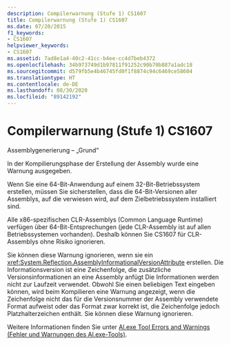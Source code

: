 ```yaml
---
description: Compilerwarnung (Stufe 1) CS1607
title: Compilerwarnung (Stufe 1) CS1607
ms.date: 07/20/2015
f1_keywords:
- CS1607
helpviewer_keywords:
- CS1607
ms.assetid: 7ad8e1a4-40c2-41cc-b4ee-cc4d7beb4372
ms.openlocfilehash: 34b973749d1b97811f91252c90b70b887a1adc18
ms.sourcegitcommit: d579fb5e4b46745fd0f1f8874c94c6469ce58604
ms.translationtype: HT
ms.contentlocale: de-DE
ms.lasthandoff: 08/30/2020
ms.locfileid: "89142192"
---
```

# <a name="compiler-warning-level-1-cs1607"></a>Compilerwarnung (Stufe 1) CS1607
Assemblygenerierung – „Grund“  
  
 In der Kompilierungsphase der Erstellung der Assembly wurde eine Warnung ausgegeben.  
  
 Wenn Sie eine 64-Bit-Anwendung auf einem 32-Bit-Betriebssystem erstellen, müssen Sie sicherstellen, dass die 64-Bit-Versionen aller Assemblys, auf die verwiesen wird, auf dem Zielbetriebssystem installiert sind.  
  
 Alle x86-spezifischen CLR-Assemblys (Common Language Runtime) verfügen über 64-Bit-Entsprechungen (jede CLR-Assembly ist auf allen Betriebssystemen vorhanden). Deshalb können Sie CS1607 für CLR-Assemblys ohne Risiko ignorieren.  
  
 Sie können diese Warnung ignorieren, wenn sie ein <xref:System.Reflection.AssemblyInformationalVersionAttribute> erstellen. Die Informationsversion ist eine Zeichenfolge, die zusätzliche Versionsinformationen an eine Assembly anfügt Die Informationen werden nicht zur Laufzeit verwendet. Obwohl Sie einen beliebigen Text eingeben können, wird beim Kompilieren eine Warnung angezeigt, wenn die Zeichenfolge nicht das für die Versionsnummer der Assembly verwendete Format aufweist oder das Format zwar korrekt ist, die Zeichenfolge jedoch Platzhalterzeichen enthält. Sie können diese Warnung ignorieren.  
  
 Weitere Informationen finden Sie unter [Al.exe Tool Errors and Warnings (Fehler und Warnungen des Al.exe-Tools)](../../../framework/tools/al-exe-assembly-linker.md#errors-and-warnings).
